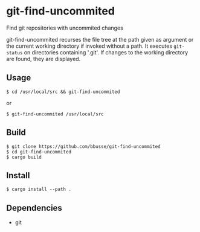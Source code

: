 # git-find-uncommited
Find git repositories with uncommited changes

git-find-uncommited recurses the file tree at the path given as argument
or the current working directory if invoked without a path.
It executes `git-status` on directories containing '.git'.
If changes to the working directory are found, they are displayed.

## Usage
```
$ cd /usr/local/src && git-find-uncommited
```
or
```
$ git-find-uncommited /usr/local/src
```

## Build
```
$ git clone https://github.com/bbusse/git-find-uncommited
$ cd git-find-uncommited
$ cargo build
```
## Install
```
$ cargo install --path .
```
## Dependencies
- git
